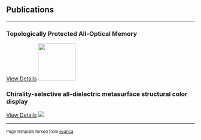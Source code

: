 ## Publications

---

### Topologically Protected All-Optical Memory

[View Details](/sample_page)
<img src="images/350dpi_JPG.jpg" width="100" height="100">

### Chirality-selective all-dielectric metasurface structural color display

[View Details](/sample_page)
<img src="images/350dpi_JPG.jpg?raw=true"/>




---
<p style="font-size:11px">Page template forked from <a href="https://github.com/evanca/quick-portfolio">evanca</a></p>
<!-- Remove above link if you don't want to attibute -->
